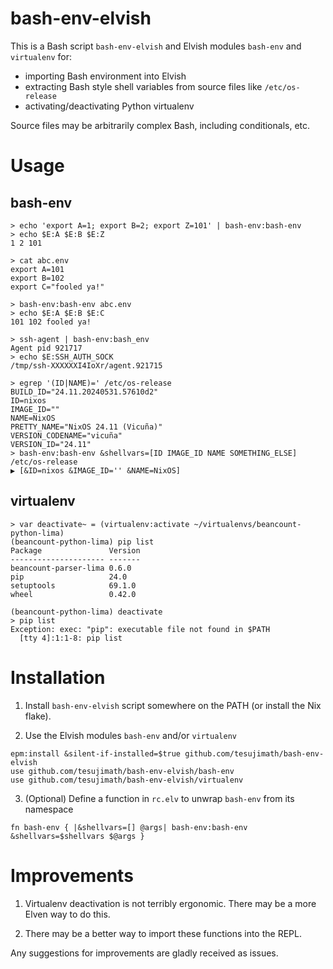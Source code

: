 # bash-env-elvish

This is a Bash script `bash-env-elvish` and Elvish modules `bash-env` and `virtualenv` for:

- importing Bash environment into Elvish
- extracting Bash style shell variables from source files like `/etc/os-release`
- activating/deactivating Python virtualenv

Source files may be arbitrarily complex Bash, including conditionals, etc.

# Usage

## bash-env
```
> echo 'export A=1; export B=2; export Z=101' | bash-env:bash-env
> echo $E:A $E:B $E:Z
1 2 101

> cat abc.env
export A=101
export B=102
export C="fooled ya!"

> bash-env:bash-env abc.env
> echo $E:A $E:B $E:C
101 102 fooled ya!

> ssh-agent | bash-env:bash_env
Agent pid 921717
> echo $E:SSH_AUTH_SOCK
/tmp/ssh-XXXXXXI4IoXr/agent.921715

> egrep '(ID|NAME)=' /etc/os-release
BUILD_ID="24.11.20240531.57610d2"
ID=nixos
IMAGE_ID=""
NAME=NixOS
PRETTY_NAME="NixOS 24.11 (Vicuña)"
VERSION_CODENAME="vicuña"
VERSION_ID="24.11"
> bash-env:bash-env &shellvars=[ID IMAGE_ID NAME SOMETHING_ELSE] /etc/os-release
▶ [&ID=nixos &IMAGE_ID='' &NAME=NixOS]
```

## virtualenv

```
> var deactivate~ = (virtualenv:activate ~/virtualenvs/beancount-python-lima)
(beancount-python-lima) pip list
Package               Version
--------------------- -------
beancount-parser-lima 0.6.0
pip                   24.0
setuptools            69.1.0
wheel                 0.42.0

(beancount-python-lima) deactivate
> pip list
Exception: exec: "pip": executable file not found in $PATH
  [tty 4]:1:1-8: pip list
```

# Installation

1. Install `bash-env-elvish` script somewhere on the PATH (or install the Nix flake).

2. Use the Elvish modules `bash-env` and/or `virtualenv`

```
epm:install &silent-if-installed=$true github.com/tesujimath/bash-env-elvish
use github.com/tesujimath/bash-env-elvish/bash-env
use github.com/tesujimath/bash-env-elvish/virtualenv
```

3. (Optional) Define a function in `rc.elv` to unwrap `bash-env` from its namespace

```
fn bash-env { |&shellvars=[] @args| bash-env:bash-env &shellvars=$shellvars $@args }
```

# Improvements

1. Virtualenv deactivation is not terribly ergonomic.  There may be a more Elven way to do this.

2. There may be a better way to import these functions into the REPL.

Any suggestions for improvements are gladly received as issues.
